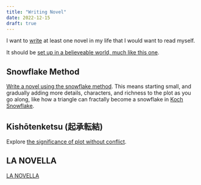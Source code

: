 ```yaml
---
title: "Writing Novel"
date: 2022-12-15
draft: true
---
```


I want to [write](/writing) at least one novel in my life that I would
want to read myself.

It should be [set up in a believeable world, much like this one](/world-building).

## Snowflake Method

[Write a novel using the snowflake method](https://www.advancedfictionwriting.com/articles/snowflake-method/).
This means starting small,
and gradually adding more details,
characters,
and richness to the plot
as you go along,
like how a triangle can fractally become a snowflake in
[Koch Snowflake](https://en.wikipedia.org/wiki/Koch_snowflake).

## Kishōtenketsu (起承転結)

Explore [the significance of plot without conflict](http://stilleatingoranges.tumblr.com/post/25153960313/the-significance-of-plot-without-conflict).

## LA NOVELLA

[LA NOVELLA](/la-novella.md)
